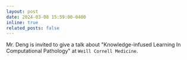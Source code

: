 ```yaml
---
layout: post
date: 2024-03-08 15:59:00-0400
inline: true
related_posts: false
---
```


Mr. Deng is invited to give a talk about "Knowledge-infused Learning In Computational Pathology" at `Weill Cornell Medicine`.
